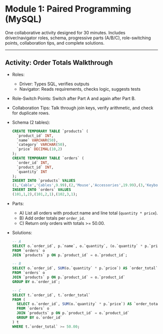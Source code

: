 # Module 1: Paired Programming (MySQL)

One collaborative activity designed for 30 minutes. Includes driver/navigator roles, schema, progressive parts (A/B/C), role-switching points, collaboration tips, and complete solutions.

---

## Activity: Order Totals Walkthrough
- Roles:
  - Driver: Types SQL, verifies outputs
  - Navigator: Reads requirements, checks logic, suggests tests
- Role-Switch Points: Switch after Part A and again after Part B.
- Collaboration Tips: Talk through join keys, verify arithmetic, and check for duplicate rows.

- Schema (2 tables):
  ```sql
  CREATE TEMPORARY TABLE `products` (
    `product_id` INT,
    `name` VARCHAR(50),
    `category` VARCHAR(50),
    `price` DECIMAL(10,2)
  );
  CREATE TEMPORARY TABLE `orders` (
    `order_id` INT,
    `product_id` INT,
    `quantity` INT
  );
  INSERT INTO `products` VALUES
  (1,'Cable','Cables',9.99),(2,'Mouse','Accessories',19.99),(3,'Keyboard','Accessories',79.99);
  INSERT INTO `orders` VALUES
  (101,1,2),(101,2,1),(102,3,1);
  ```

- Parts:
  - A) List all orders with product name and line total (`quantity * price`).
  - B) Add order totals per `order_id`.
  - C) Return only orders with totals >= 50.00.

- Solutions:
  ```sql
  -- A
  SELECT o.`order_id`, p.`name`, o.`quantity`, (o.`quantity` * p.`price`) AS `line_total`
  FROM `orders` o
  JOIN `products` p ON p.`product_id` = o.`product_id`;

  -- B
  SELECT o.`order_id`, SUM(o.`quantity` * p.`price`) AS `order_total`
  FROM `orders` o
  JOIN `products` p ON p.`product_id` = o.`product_id`
  GROUP BY o.`order_id`;

  -- C
  SELECT t.`order_id`, t.`order_total`
  FROM (
    SELECT o.`order_id`, SUM(o.`quantity` * p.`price`) AS `order_total`
    FROM `orders` o
    JOIN `products` p ON p.`product_id` = o.`product_id`
    GROUP BY o.`order_id`
  ) t
  WHERE t.`order_total` >= 50.00;
  ```
